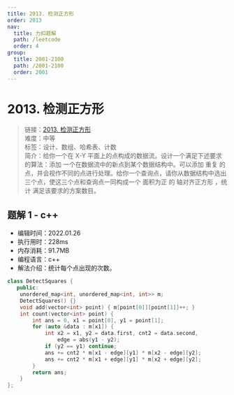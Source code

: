 ```yaml
---
title: 2013. 检测正方形
order: 2013
nav:
  title: 力扣题解
  path: /leetcode
  order: 4
group:
  title: 2001-2100
  path: /2001-2100
  order: 2001
---
```


# 2013. 检测正方形

> 链接：[2013. 检测正方形](https://leetcode-cn.com/problems/detect-squares/)  
> 难度：中等  
> 标签：设计、数组、哈希表、计数  
> 简介：给你一个在 X-Y 平面上的点构成的数据流。设计一个满足下述要求的算法：添加 一个在数据流中的新点到某个数据结构中。可以添加 重复 的点，并会视作不同的点进行处理。给你一个查询点，请你从数据结构中选出三个点，使这三个点和查询点一同构成一个 面积为正 的 轴对齐正方形 ，统计 满足该要求的方案数目。

## 题解 1 - c++

- 编辑时间：2022.01.26
- 执行用时：228ms
- 内存消耗：91.7MB
- 编程语言：c++
- 解法介绍：统计每个点出现的次数。

```cpp
class DetectSquares {
   public:
    unordered_map<int, unordered_map<int, int>> m;
    DetectSquares() {}
    void add(vector<int> point) { m[point[0]][point[1]]++; }
    int count(vector<int> point) {
        int ans = 0, x1 = point[0], y1 = point[1];
        for (auto &data : m[x1]) {
            int x2 = x1, y2 = data.first, cnt2 = data.second,
                edge = abs(y1 - y2);
            if (y2 == y1) continue;
            ans += cnt2 * m[x1 - edge][y1] * m[x2 - edge][y2];
            ans += cnt2 * m[x1 + edge][y1] * m[x2 + edge][y2];
        }
        return ans;
    }
};
```
